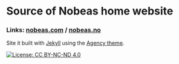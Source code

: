 Source of Nobeas home website
====================

### Links: [nobeas.com](http://nobeas.com) / [nobeas.no](http://nobeas.no)

Site it built with [Jekyll](https://jekyllrb.com/) using the [Agency theme](https://github.com/y7kim/agency-jekyll-theme/).

[![License: CC BY-NC-ND 4.0](https://img.shields.io/badge/License-CC%20BY--NC--ND%204.0-lightgrey.svg)](https://creativecommons.org/licenses/by-nc-nd/4.0/)
